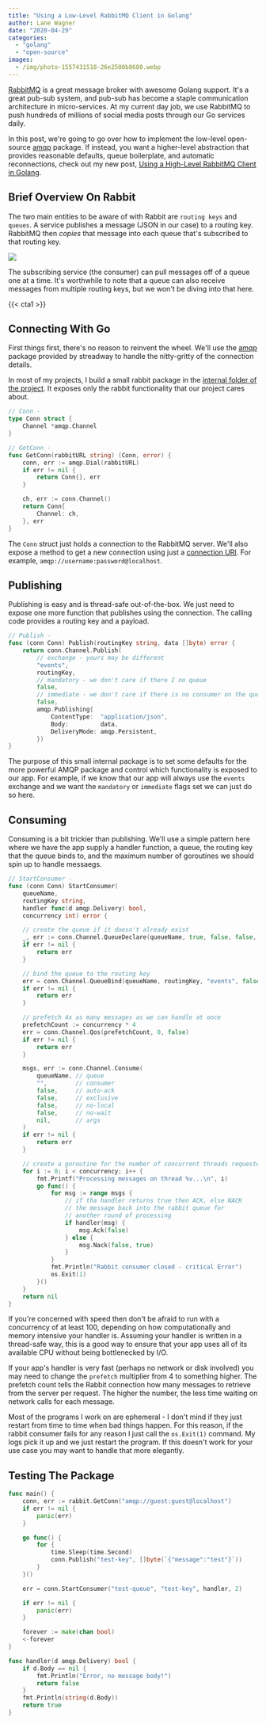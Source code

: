 ```yaml
---
title: "Using a Low-Level RabbitMQ Client in Golang"
author: Lane Wagner
date: "2020-04-29"
categories: 
  - "golang"
  - "open-source"
images:
  - /img/photo-1557431518-26e2500b8680.webp
---
```


[RabbitMQ](https://www.rabbitmq.com/features.html) is a great message broker with awesome Golang support. It's a great pub-sub system, and pub-sub has become a staple communication architecture in micro-services. At my current day job, we use RabbitMQ to push hundreds of millions of social media posts through our Go services daily.

In this post, we're going to go over how to implement the low-level open-source [amqp](https://godoc.org/github.com/streadway/amqp) package. If instead, you want a higher-level abstraction that provides reasonable defaults, queue boilerplate, and automatic reconnections, check out my new post, [Using a High-Level RabbitMQ Client in Golang](https://qvault.io/2021/03/10/connecting-to-rabbitmq-in-golang-easy/).

## Brief Overview On Rabbit

The two main entities to be aware of with Rabbit are `routing keys` and `queues`. A service publishes a message (JSON in our case) to a routing key. RabbitMQ then _copies_ that message into each queue that's subscribed to that routing key.

![](/img/exchanges-bidings-routing-keys.png)

The subscribing service (the consumer) can pull messages off of a queue one at a time. It's worthwhile to note that a queue can also receive messages from multiple routing keys, but we won't be diving into that here.

{{< cta1 >}}

## Connecting With Go

First things first, there's no reason to reinvent the wheel. We'll use the [amqp](https://godoc.org/github.com/streadway/amqp) package provided by streadway to handle the nitty-gritty of the connection details.

In most of my projects, I build a small rabbit package in the [internal folder of the project](https://qvault.io/2020/03/29/how-to-separate-library-packages-in-go/). It exposes only the rabbit functionality that our project cares about.

```go
// Conn -
type Conn struct {
	Channel *amqp.Channel
}

// GetConn -
func GetConn(rabbitURL string) (Conn, error) {
	conn, err := amqp.Dial(rabbitURL)
	if err != nil {
		return Conn{}, err
	}

	ch, err := conn.Channel()
	return Conn{
		Channel: ch,
	}, err
}
```

The `Conn` struct just holds a connection to the RabbitMQ server. We'll also expose a method to get a new connection using just a [connection URI](https://www.rabbitmq.com/uri-spec.html). For example, `amqp://username:password@localhost`.

## Publishing

Publishing is easy and is thread-safe out-of-the-box. We just need to expose one more function that publishes using the connection. The calling code provides a routing key and a payload.

```go
// Publish -
func (conn Conn) Publish(routingKey string, data []byte) error {
	return conn.Channel.Publish(
		// exchange - yours may be different
		"events",
		routingKey,
		// mandatory - we don't care if there I no queue
		false,
		// immediate - we don't care if there is no consumer on the queue
		false,
		amqp.Publishing{
			ContentType:  "application/json",
			Body:         data,
			DeliveryMode: amqp.Persistent,
		})
}
```

The purpose of this small internal package is to set some defaults for the more powerful AMQP package and control which functionality is exposed to our app. For example, if we know that our app will always use the `events` exchange and we want the `mandatory` or `immediate` flags set we can just do so here.

## Consuming

Consuming is a bit trickier than publishing. We'll use a simple pattern here where we have the app supply a handler function, a queue, the routing key that the queue binds to, and the maximum number of goroutines we should spin up to handle messaegs.

```go
// StartConsumer -
func (conn Conn) StartConsumer(
	queueName,
	routingKey string,
	handler func(d amqp.Delivery) bool,
	concurrency int) error {

	// create the queue if it doesn't already exist
	_, err := conn.Channel.QueueDeclare(queueName, true, false, false, false, nil)
	if err != nil {
		return err
	}

	// bind the queue to the routing key
	err = conn.Channel.QueueBind(queueName, routingKey, "events", false, nil)
	if err != nil {
		return err
	}

	// prefetch 4x as many messages as we can handle at once
	prefetchCount := concurrency * 4
	err = conn.Channel.Qos(prefetchCount, 0, false)
	if err != nil {
		return err
	}

	msgs, err := conn.Channel.Consume(
		queueName, // queue
		"",        // consumer
		false,     // auto-ack
		false,     // exclusive
		false,     // no-local
		false,     // no-wait
		nil,       // args
	)
	if err != nil {
		return err
	}

	// create a goroutine for the number of concurrent threads requested
	for i := 0; i < concurrency; i++ {
		fmt.Printf("Processing messages on thread %v...\n", i)
		go func() {
			for msg := range msgs {
				// if tha handler returns true then ACK, else NACK
				// the message back into the rabbit queue for
				// another round of processing
				if handler(msg) {
					msg.Ack(false)
				} else {
					msg.Nack(false, true)
				}
			}
			fmt.Println("Rabbit consumer closed - critical Error")
			os.Exit(1)
		}()
	}
	return nil
}
```

If you're concerned with speed then don't be afraid to run with a concurrency of at least 100, depending on how computationally and memory intensive your handler is. Assuming your handler is written in a thread-safe way, this is a good way to ensure that your app uses all of its available CPU without being bottlenecked by I/O.

If your app's handler is very fast (perhaps no network or disk involved) you may need to change the `prefetch` multiplier from 4 to something higher. The prefetch count tells the Rabbit connection how many messages to retrieve from the server per request. The higher the number, the less time waiting on network calls for each message.

Most of the programs I work on are ephemeral - I don't mind if they just restart from time to time when bad things happen. For this reason, if the rabbit consumer fails for any reason I just call the `os.Exit(1)` command. My logs pick it up and we just restart the program. If this doesn't work for your use case you may want to handle that more elegantly.

## Testing The Package

```go
func main() {
	conn, err := rabbit.GetConn("amqp://guest:guest@localhost")
	if err != nil {
		panic(err)
	}

	go func() {
		for {
			time.Sleep(time.Second)
			conn.Publish("test-key", []byte(`{"message":"test"}`))
		}
	}()

	err = conn.StartConsumer("test-queue", "test-key", handler, 2)

	if err != nil {
		panic(err)
	}

	forever := make(chan bool)
	<-forever
}

func handler(d amqp.Delivery) bool {
	if d.Body == nil {
		fmt.Println("Error, no message body!")
		return false
	}
	fmt.Println(string(d.Body))
	return true
}
```
